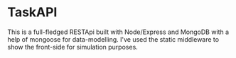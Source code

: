 # TaskAPI
This is a full-fledged RESTApi built with Node/Express and MongoDB with a help of mongoose for data-modelling. I've used the static middleware to show the front-side for simulation purposes. 
